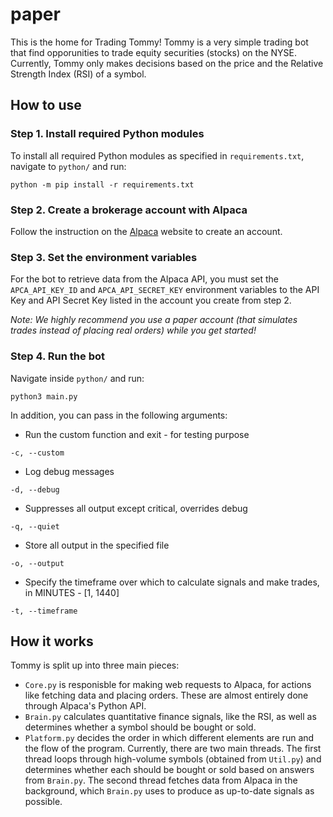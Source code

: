 # paper

This is the home for Trading Tommy! Tommy is a very simple trading bot that find opporunities to trade equity securities (stocks) on the NYSE. Currently, Tommy only makes decisions based on the price and the Relative Strength Index (RSI) of a symbol.


## How to use

### Step 1. Install required Python modules

To install all required Python modules as specified in `requirements.txt`, navigate to `python/` and run: 

```
python -m pip install -r requirements.txt
```

### Step 2. Create a brokerage account with Alpaca

Follow the instruction on the [Alpaca](https://alpaca.markets/) website to create an account. 

### Step 3. Set the environment variables

For the bot to retrieve data from the Alpaca API, you must set the `APCA_API_KEY_ID` and `APCA_API_SECRET_KEY` environment variables to the API Key and API Secret Key listed in the account you create from step 2. 

*Note: We highly recommend you use a paper account (that simulates trades instead of placing real orders) while you get started!*

### Step 4. Run the bot

Navigate inside `python/` and run: 

```
python3 main.py
```

In addition, you can pass in the following arguments: 

* Run the custom function and exit - for testing purpose

```
-c, --custom
```

* Log debug messages

```
-d, --debug
```

* Suppresses all output except critical, overrides debug

```
-q, --quiet
```

* Store all output in the specified file

```
-o, --output
```

* Specify the timeframe over which to calculate signals and make trades, in MINUTES - [1, 1440]

```
-t, --timeframe
```

## How it works

Tommy is split up into three main pieces:
* `Core.py` is responisble for making web requests to Alpaca, for actions like fetching data and placing orders. These are almost entirely done through Alpaca's Python API.
* `Brain.py` calculates quantitative finance signals, like the RSI, as well as determines whether a symbol should be bought or sold. 
* `Platform.py` decides the order in which different elements are run and the flow of the program. Currently, there are two main threads. The first thread loops through high-volume symbols (obtained from `Util.py`) and determines whether each should be bought or sold based on answers from `Brain.py`. The second thread fetches data from Alpaca in the background, which `Brain.py` uses to produce as up-to-date signals as possible. 
